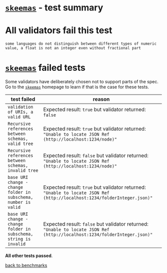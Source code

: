 # [`skeemas`](https://github.com/Prestaul/skeemas) - test summary

# All validators fail this test

`some languages do not distinguish between different types of numeric value, a float is not an integer even without fractional part`

# [`skeemas`](https://github.com/Prestaul/skeemas) failed tests

Some validators have deliberately chosen not to support parts of the spec. Go to the [`skeemas`](https://github.com/Prestaul/skeemas) homepage to learn if
that is the case for these tests.

|test failed|reason
|-----------|------
|`validation of URIs, a valid URL `|Expected result: `true` but validator returned: `false`
|`Recursive references between schemas, valid tree`|Expected result: `true` but validator returned: `"Unable to locate JSON Ref (http://localhost:1234/node)"`
|`Recursive references between schemas, invalid tree`|Expected result: `false` but validator returned: `"Unable to locate JSON Ref (http://localhost:1234/node)"`
|`base URI change - change folder in subschema, number is valid`|Expected result: `true` but validator returned: `"Unable to locate JSON Ref (http://localhost:1234/folderInteger.json)"`
|`base URI change - change folder in subschema, string is invalid`|Expected result: `false` but validator returned: `"Unable to locate JSON Ref (http://localhost:1234/folderInteger.json)"`

**All other tests passed**.

[back to benchmarks](https://github.com/ebdrup/json-schema-benchmark)
